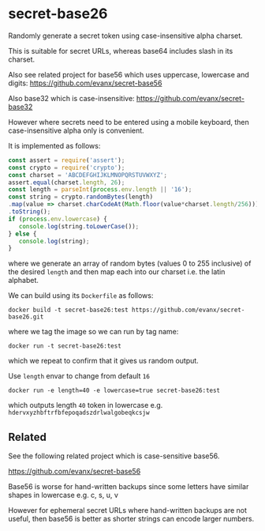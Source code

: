 # secret-base26

Randomly generate a secret token using case-insensitive alpha charset.

This is suitable for secret URLs, whereas base64 includes slash in its charset.

Also see related project for base56 which uses uppercase, lowercase and digits: https://github.com/evanx/secret-base56

Also base32 which is case-insensitive: https://github.com/evanx/secret-base32

However where secrets need to be entered using a mobile keyboard, then case-insensitive alpha only is convenient.

It is implemented as follows:
```javascript
const assert = require('assert');
const crypto = require('crypto');
const charset = 'ABCDEFGHIJKLMNOPQRSTUVWXYZ'; 
assert.equal(charset.length, 26);
const length = parseInt(process.env.length || '16');
const string = crypto.randomBytes(length)
.map(value => charset.charCodeAt(Math.floor(value*charset.length/256)))
.toString();
if (process.env.lowercase) {
   console.log(string.toLowerCase());
} else {
   console.log(string);
}
```
where we generate an array of random bytes (values 0 to 255 inclusive) of the desired `length` and then map each into our charset i.e. the latin alphabet.

We can build using its `Dockerfile` as follows:
```
docker build -t secret-base26:test https://github.com/evanx/secret-base26.git
```
where we tag the image so we can run by tag name:
```
docker run -t secret-base26:test 
```
which we repeat to confirm that it gives us random output.

Use `length` envar to change from default `16`
```
docker run -e length=40 -e lowercase=true secret-base26:test
```
which outputs length `40` token in lowercase e.g. `hdervxyzhbftrfbfepoqadszdrlwalgobeqkcsjw`

## Related 

See the following related project which is case-sensitive base56.

https://github.com/evanx/secret-base56

Base56 is worse for hand-written backups since some letters have similar shapes in lowercase e.g. c, s, u, v

However for ephemeral secret URLs where hand-written backups are not useful, then base56 is better as shorter strings can encode larger numbers.


